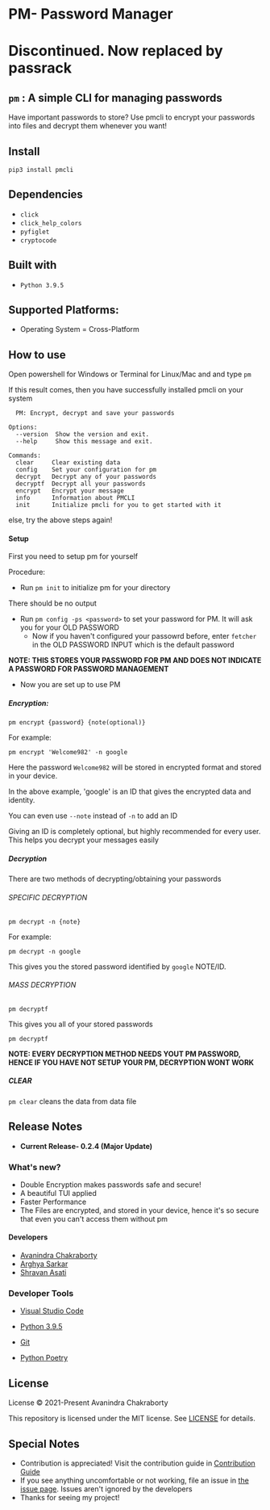 # PM- Password Manager
# Discontinued. Now replaced by passrack
## `pm` : A simple CLI for managing passwords

Have important passwords to store? Use pmcli to encrypt your passwords into files and decrypt them whenever you want!

## Install

```
pip3 install pmcli 
```

## Dependencies
+ `click` 
+ `click_help_colors`
+ `pyfiglet`
+ `cryptocode`

## Built with
+ `Python 3.9.5` 

## Supported Platforms:

+ Operating System = Cross-Platform

## How to use

Open powershell for Windows or Terminal for Linux/Mac and  and type ```pm```

If this result comes, then you have successfully installed pmcli on your system

```
  PM: Encrypt, decrypt and save your passwords

Options:
  --version  Show the version and exit.
  --help     Show this message and exit.

Commands:
  clear     Clear existing data
  config    Set your configuration for pm
  decrypt   Decrypt any of your passwords
  decryptf  Decrypt all your passwords
  encrypt   Encrypt your message
  info      Information about PMCLI
  init      Initialize pmcli for you to get started with it
```

else, try the above steps again!

#### Setup

First you need to setup pm for yourself

Procedure:

- Run `pm init` to initialize pm for your directory

There should be no output

- Run `pm config -ps <password>` to set your password for PM. It will ask you for your OLD PASSWORD
  - Now if you haven't configured your passowrd before, enter `fetcher` in the OLD PASSWORD INPUT which is the default password

**NOTE: THIS STORES YOUR PASSWORD FOR PM AND DOES NOT INDICATE A PASSWORD FOR PASSWORD MANAGEMENT**

- Now you are set up to use PM

##### Encryption:

```
pm encrypt {password} {note(optional)}
```

For example:

```
pm encrypt 'Welcome982' -n google
```
Here the password `Welcome982` will be stored in encrypted format and stored in your device.

In the above example, 'google' is an ID that gives the encrypted data and identity.

You can even use `--note` instead of `-n` to add an ID

Giving an ID is completely optional, but highly recommended for every user. This helps you decrypt your messages easily

##### Decryption

There are two methods of decrypting/obtaining your passwords

###### SPECIFIC DECRYPTION

```
pm decrypt -n {note}
```

For example:

```
pm decrypt -n google
```

This gives you the stored password identified by `google` NOTE/ID.

###### MASS DECRYPTION

```
pm decryptf 
```

This gives you all of your stored passwords

```
pm decryptf
```

**NOTE: EVERY DECRYPTION METHOD NEEDS YOUT PM PASSWORD, HENCE IF YOU HAVE NOT SETUP YOUR PM, DECRYPTION WONT WORK**

##### CLEAR

`pm clear` cleans the data from data file

## Release Notes

- **Current Release- 0.2.4 (Major Update)**

### What's new?

- Double Encryption makes passwords safe and secure!
- A beautiful TUI applied
- Faster Performance
- The Files are encrypted, and stored in your device, hence it's so secure that even you can't access them without pm

#### Developers
- [Avanindra Chakraborty](https://github.com/AvanindraC)
- [Arghya Sarkar](https://github.com/arghyagod-coder)
- [Shravan Asati](https://github.com/Shravan-1908)


### Developer Tools

- [Visual Studio Code](https://github.com/microsoft/vscode)

- [Python 3.9.5](https://python.org)

- [Git](https://git-scm.com)

- [Python Poetry](https://python-poetry.org/)

## License

License © 2021-Present Avanindra Chakraborty

This repository is licensed under the MIT license. See [LICENSE](https://github.com/arghyagod-coder/lola/master/LICENSE) for details.

## Special Notes

- Contribution is appreciated! Visit the contribution guide in [Contribution Guide](CONTRIBUTING.md)
- If you see anything uncomfortable or not working, file an issue in [the issue page](https://github.com/arghyagod-coder/lola/issues). Issues aren't ignored by the developers
- Thanks for seeing my project!